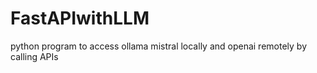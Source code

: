 # FastAPIwithLLM
python program to access ollama mistral locally and openai remotely by calling APIs
